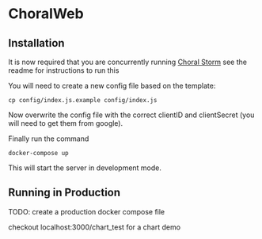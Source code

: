 # ChoralWeb

## Installation

It is now required that you are concurrently running [Choral Storm](https://github.com/ChoralCloud/ChoralStorm) see the readme for instructions to run this

You will need to create a new config file based on the template:

`cp config/index.js.example config/index.js`

Now overwrite the config file with the correct clientID and clientSecret (you will need to get them from google).

Finally run the command

`docker-compose up`

This will start the server in development mode.

## Running in Production

TODO: create a production docker compose file

checkout localhost:3000/chart_test for a chart demo


